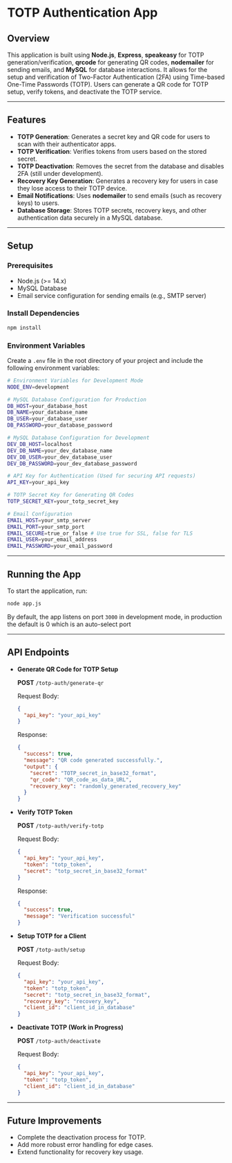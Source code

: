 
# TOTP Authentication App

## Overview

This application is built using **Node.js**, **Express**, **speakeasy** for TOTP generation/verification, **qrcode** for generating QR codes, **nodemailer** for sending emails, and **MySQL** for database interactions. It allows for the setup and verification of Two-Factor Authentication (2FA) using Time-based One-Time Passwords (TOTP). Users can generate a QR code for TOTP setup, verify tokens, and deactivate the TOTP service.

---

## Features

- **TOTP Generation**: Generates a secret key and QR code for users to scan with their authenticator apps.
- **TOTP Verification**: Verifies tokens from users based on the stored secret.
- **TOTP Deactivation**: Removes the secret from the database and disables 2FA (still under development).
- **Recovery Key Generation**: Generates a recovery key for users in case they lose access to their TOTP device.
- **Email Notifications**: Uses **nodemailer** to send emails (such as recovery keys) to users.
- **Database Storage**: Stores TOTP secrets, recovery keys, and other authentication data securely in a MySQL database.

---

## Setup

### Prerequisites

- Node.js (>= 14.x)
- MySQL Database
- Email service configuration for sending emails (e.g., SMTP server)

### Install Dependencies

```bash
npm install
```

### Environment Variables

Create a `.env` file in the root directory of your project and include the following environment variables:

```bash
# Environment Variables for Development Mode
NODE_ENV=development

# MySQL Database Configuration for Production
DB_HOST=your_database_host
DB_NAME=your_database_name
DB_USER=your_database_user
DB_PASSWORD=your_database_password

# MySQL Database Configuration for Development
DEV_DB_HOST=localhost
DEV_DB_NAME=your_dev_database_name
DEV_DB_USER=your_dev_database_user
DEV_DB_PASSWORD=your_dev_database_password

# API Key for Authentication (Used for securing API requests)
API_KEY=your_api_key

# TOTP Secret Key for Generating QR Codes
TOTP_SECRET_KEY=your_totp_secret_key

# Email Configuration
EMAIL_HOST=your_smtp_server
EMAIL_PORT=your_smtp_port
EMAIL_SECURE=true_or_false # Use true for SSL, false for TLS
EMAIL_USER=your_email_address
EMAIL_PASSWORD=your_email_password
```

---

## Running the App

To start the application, run:

```bash
node app.js
```

By default, the app listens on port `3000` in development mode, in production the default is 0 which is an auto-select port

---

## API Endpoints

- **Generate QR Code for TOTP Setup**

    **POST** `/totp-auth/generate-qr`
    
    Request Body:
    ```json
    {
      "api_key": "your_api_key"
    }
    ```
    Response:
    ```json
    {
      "success": true,
      "message": "QR code generated successfully.",
      "output": {
        "secret": "TOTP_secret_in_base32_format",
        "qr_code": "QR_code_as_data_URL",
        "recovery_key": "randomly_generated_recovery_key"
      }
    }
    ```

- **Verify TOTP Token**

    **POST** `/totp-auth/verify-totp`
    
    Request Body:
    ```json
    {
      "api_key": "your_api_key",
      "token": "totp_token",
      "secret": "totp_secret_in_base32_format"
    }
    ```
    Response:
    ```json
    {
      "success": true,
      "message": "Verification successful"
    }
    ```

- **Setup TOTP for a Client**

    **POST** `/totp-auth/setup`
    
    Request Body:
    ```json
    {
      "api_key": "your_api_key",
      "token": "totp_token",
      "secret": "totp_secret_in_base32_format",
      "recovery_key": "recovery_key",
      "client_id": "client_id_in_database"
    }
    ```

- **Deactivate TOTP (Work in Progress)**

    **POST** `/totp-auth/deactivate`
    
    Request Body:
    ```json
    {
      "api_key": "your_api_key",
      "token": "totp_token",
      "client_id": "client_id_in_database"
    }
    ```

---

## Future Improvements

- Complete the deactivation process for TOTP.
- Add more robust error handling for edge cases.
- Extend functionality for recovery key usage.
